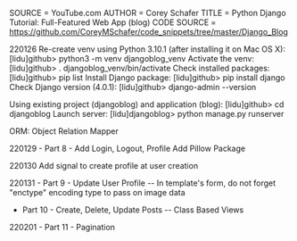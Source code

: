SOURCE = YouTube.com
AUTHOR = Corey Schafer
TITLE  = Python Django Tutorial: Full-Featured Web App (blog)
CODE SOURCE = https://github.com/CoreyMSchafer/code_snippets/tree/master/Django_Blog

220126 
Re-create venv using Python 3.10.1 (after installing it on Mac OS X):
[lidu]github> python3 -m venv djangoblog_venv
Activate the venv:
[lidu]github> . djangoblog_venv/bin/activate
Check installed packages:
[lidu]github> pip list
Install Django package:
[lidu]github> pip install django
Check Django version (4.0.1):
[lidu]github> django-admin --version

Using existing project (djangoblog) and application (blog):
[lidu]github> cd djangoblog
Launch server:
[lidu]djangoblog> python manage.py runserver

ORM: Object Relation Mapper

220129 - Part 8 - Add Login, Logout, Profile
Add Pillow Package

220130 Add signal to create profile at user creation

220131 - Part 9 - Update User Profile
-- In template's form, do not forget "enctype" encoding type to pass on image data

- Part 10 - Create, Delete, Update Posts
-- Class Based Views

220201 - Part 11 - Pagination
